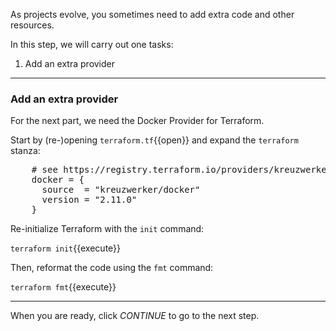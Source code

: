As projects evolve, you sometimes need to add extra code and other resources.

In this step, we will carry out one tasks:

1. Add an extra provider

---

### Add an extra provider

For the next part, we need the Docker Provider for Terraform.

Start by (re-)opening `terraform.tf`{{open}} and expand the `terraform` stanza:

<pre class="file" data-target="clipboard">
    # see https://registry.terraform.io/providers/kreuzwerker/docker/2.11.0
    docker = {
      source  = "kreuzwerker/docker"
      version = "2.11.0"
    }
</pre>

Re-initialize Terraform with the `init` command:

`terraform init`{{execute}}

Then, reformat the code using the `fmt` command:

`terraform fmt`{{execute}}

---

When you are ready, click _CONTINUE_ to go to the next step.

